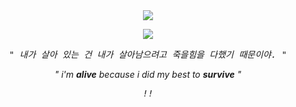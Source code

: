 　<p align="center">![](https://komarev.com/ghpvc/?username=CHOSANG-WOO&label=△&color=CE4D62)</p>

<p align="center"> 
<img src="IMG_5819.gif">

<p align="center"> 
<tt><i>" 내가 살아 있는 건 내가 살아남으려고 죽을힘을 다했기 때문이야. "</i></tt>
<p align="center"> 
<i>" i'm <b>alive</b> because i did my best to <b>survive</b> "</i>
<p align="center"> 
<tt><i>!!</i></tt>
